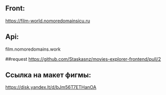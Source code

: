## Front:
https://film-world.nomoredomainsicu.ru

## Api:
film.nomoredomains.work

##request
https://github.com/Staskasnz/movies-explorer-frontend/pull/2

## Ссылка на макет фигмы:
https://disk.yandex.lt/d/bJm56T7ETHanOA
